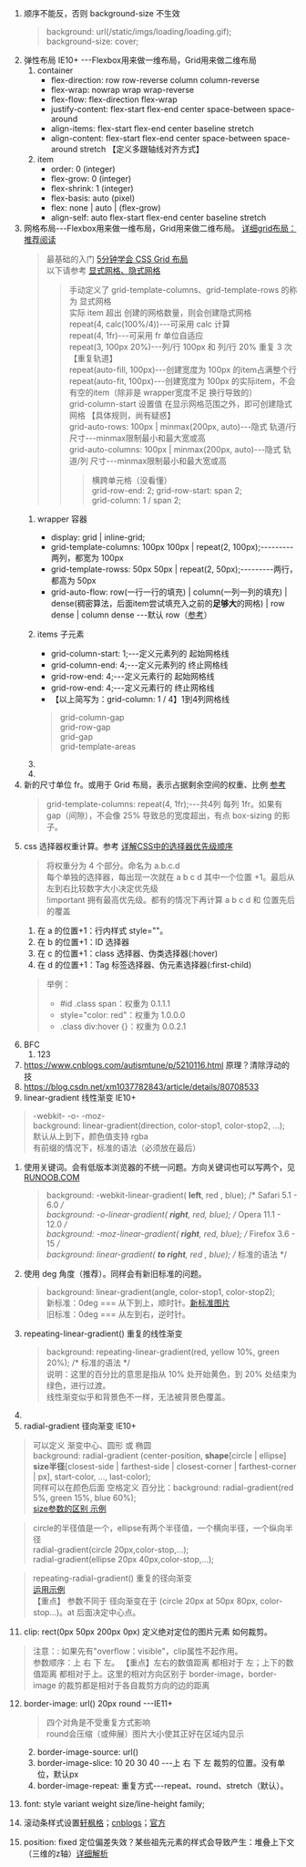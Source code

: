 1. 顺序不能反，否则 background-size 不生效  
   > background: url(/static/imgs/loading/loading.gif);  
   > background-size: cover;
2. 弹性布局 IE10+ ---Flexbox用来做一维布局，Grid用来做二维布局
    1. container
       - flex-direction: row row-reverse column column-reverse
       - flex-wrap: nowrap wrap wrap-reverse
       - flex-flow: flex-direction flex-wrap
       - justify-content: flex-start flex-end center space-between    space-around
       - align-items:     flex-start flex-end center baseline         stretch
       - align-content:   flex-start flex-end center space-between    space-around stretch 【定义多跟轴线对齐方式】
    2. item
       - order: 0 (integer)
       - flex-grow: 0 (integer)
       - flex-shrink: 1 (integer)
       - flex-basis: auto (pixel)
       - flex: none | auto | (flex-grow)
       - align-self: auto flex-start flex-end center baseline stretch
3. 网格布局---Flexbox用来做一维布局，Grid用来做二维布局。 [详细grid布局：推荐阅读](https://cloud.tencent.com/developer/article/1186773)
    > 最基础的入门 [5分钟学会 CSS Grid 布局](https://www.html.cn/archives/8506)  
    > 以下请参考 [显式网格、隐式网格](https://www.w3cplus.com/css3/difference-explicit-implicit-grids.html)  
    >> 手动定义了 grid-template-columns、grid-template-rows 的称为 显式网格   
    >> 实际 item 超出 创建的网格数量，则会创建隐式网格  
    >> repeat(4, calc(100%/4))---可采用 calc 计算  
    >> repeat(4, 1fr)---可采用 fr 单位自适应  
    >> repeat(3, 100px 20%)---列/行 100px 和 列/行 20%  重复 3 次 【重复轨道】  
    >> repeat(auto-fill, 100px)---创建宽度为 100px 的item占满整个行  
    >> repeat(auto-fit, 100px)---创建宽度为 100px 的实际item，不会有空的item（除非是 wrapper宽度不足 换行导致的）    
    >> grid-column-start 设置值 在显示网格范围之外，即可创建隐式网格 【具体规则，尚有疑惑】  
    >> grid-auto-rows: 100px | minmax(200px, auto)---隐式 轨道/行 尺寸---minmax限制最小和最大宽或高  
    >> grid-auto-columns: 100px | minmax(200px, auto)---隐式 轨道/列 尺寸---minmax限制最小和最大宽或高  
    >>> 横跨单元格（没看懂）  
    >>> grid-row-end: 2; grid-row-start: span 2;   
    >>> grid-column: 1 / span 2;   
    1. wrapper 容器
       - display: grid | inline-grid;
       - grid-template-columns: 100px 100px | repeat(2, 100px);---------两列，都宽为 100px
       - grid-template-rowss: 50px 50px | repeat(2, 50px);---------两行，都高为 50px
       - grid-auto-flow: row(一行一行的填充) | column(一列一列的填充) | dense(稠密算法，后面item尝试填充入之前的**足够大**的网格) | row dense | column dense  ---默认 row（[参考](https://blog.csdn.net/beijiyang999/article/details/80868095)）
    2. items 子元素
       - grid-column-start: 1;---定义元素列的 起始网格线
       - grid-column-end: 4;---定义元素列的 终止网格线
       - grid-row-end: 4;---定义元素行的 起始网格线
       - grid-row-end: 4;---定义元素行的 终止网格线
       - 【以上简写为：grid-column: 1 / 4】1到4列网格线

       > grid-column-gap  
       > grid-row-gap  
       > grid-gap  
       > grid-template-areas  
    3. 
    4. 
4. 新的尺寸单位 fr。或用于 Grid 布局，表示占据剩余空间的权重、比例 [参考](http://caibaojian.com/fr.html)  
   > grid-template-columns: repeat(4, 1fr);---共4列 每列 1fr。如果有 gap（间隙），不会像 25% 导致总的宽度超出，有点 box-sizing 的影子。  
5. css 选择器权重计算。参考 [详解CSS中的选择器优先级顺序](https://www.jb51.net/css/470518.html)
   > 将权重分为 4 个部分。命名为 a.b.c.d  
   > 每个单独的选择器，每出现一次就在 a b c d 其中一个位置 +1。最后从左到右比较数字大小决定优先级  
   > !important 拥有最高优先级。都有的情况下再计算 a b c d 和 位置先后的覆盖
   1. 在 a 的位置+1：行内样式 style=""。
   2. 在 b 的位置+1：ID 选择器
   3. 在 c 的位置+1：class 选择器、伪类选择器(:hover)
   4. 在 d 的位置+1：Tag 标签选择器、伪元素选择器(:first-child)
   > 举例：
   > - #id .class span：权重为 0.1.1.1
   > - style="color: red"：权重为 1.0.0.0
   > - .class div:hover {}：权重为 0.0.2.1
6. BFC
   1. 123
7. https://www.cnblogs.com/autismtune/p/5210116.html 原理？清除浮动的技
8. https://blog.csdn.net/xm1037782843/article/details/80708533
9.  linear-gradient 线性渐变 IE10+
   > -webkit- -o- -moz-  
   > background: linear-gradient(direction, color-stop1, color-stop2, ...);  
   > 默认从上到下，颜色值支持 rgba  
   > 有前缀的情况下，标准的语法（必须放在最后）
   1. 使用关键词。会有低版本浏览器的不统一问题。方向关键词也可以写两个，见 [RUNOOB.COM](http://www.runoob.com/try/try.php?filename=trycss3_gradient-linear_diagonal)  
      > background: -webkit-linear-gradient( **left**, red , blue); /* Safari 5.1 - 6.0 */  
      > background: -o-linear-gradient( **right**, red, blue); /* Opera 11.1 - 12.0 */  
      > background: -moz-linear-gradient( **right**, red, blue); /* Firefox 3.6 - 15 */  
      > background: linear-gradient( **to right**, red , blue); /* 标准的语法 */  
   2. 使用 deg 角度（推荐）。同样会有新旧标准的问题。
      > background: linear-gradient(angle, color-stop1, color-stop2);  
      > 新标准：0deg === 从下到上，顺时针。[新标准图片](http://www.runoob.com/wp-content/uploads/2014/07/7B0CC41A-86DC-4E1B-8A69-A410E6764B91.jpg)  
      > 旧标准：0deg === 从左到右，逆时针。
   3. repeating-linear-gradient() 重复的线性渐变
      > background: repeating-linear-gradient(red, yellow 10%, green 20%); /* 标准的语法 */  
      > 说明：这里的百分比的意思是指从 10% 处开始黄色，到 20% 处结束为绿色，进行过渡。  
      > 线性渐变似乎和背景色不一样，无法被背景色覆盖。
   4. 
10. radial-gradient 径向渐变 IE10+
   > 可以定义 渐变中心、圆形 或 椭圆  
   > background: radial-gradient (center-position, **shape**[circle | ellipse] **size半径**[closest-side | farthest-side | closest-corner | farthest-corner | px], start-color, ..., last-color);  
   > 同样可以在颜色后面 空格定义 百分比：background: radial-gradient(red 5%, green 15%, blue 60%);  
   > [size参数的区别 示例](http://www.runoob.com/try/try.php?filename=trycss3_gradient-radial_size) 

   > circle的半径值是一个，ellipse有两个半径值，一个横向半径，一个纵向半径   
   > radial-gradient(circle 20px,color-stop,...);  
   > radial-gradient(ellipse 20px 40px,color-stop,...);

   > repeating-radial-gradient() 重复的径向渐变  
   > [运用示例](http://www.webfront-js.com/articaldetail/54.html)  
   > 【重点】 参数不同于 径向渐变在于 (circle 20px  at 50px 80px, color-stop...)。at 后面决定中心点。
11. clip: rect(0px 50px 200px 0px) 定义绝对定位的图片元素 如何裁剪。
   > 注意：: 如果先有"overflow：visible"，clip属性不起作用。  
   > 参数顺序：上 右 下 左。 
   > 【重点】左右的数值距离 都相对于 左；上下的数值距离 都相对于上。这里的相对方向区别于 border-image，border-image 的裁剪都是相对于各自裁剪方向的边的距离
12. border-image: url() 20px round ---IE11+
    > 四个对角是不受重复方式影响  
    > round会压缩（或伸展）图片大小使其正好在区域内显示
    2.  border-image-source: url()
    3.  border-image-slice: 10 20 30 40 ---上 右 下 左 裁剪的位置。没有单位，默认px
    4.  border-image-repeat: 重复方式---repeat、round、stretch（默认）。

13. font: style variant weight size/line-height family;
14. 滚动条样式设置[轩枫格](http://www.xuanfengge.com/css3-webkit-scrollbar.html)；[cnblogs](https://www.cnblogs.com/koleyang/p/5484922.html)；[官方](https://webkit.org/blog/363/styling-scrollbars/)
15. position: fixed 定位偏差失效？某些祖先元素的样式会导致产生：堆叠上下文（三维的z轴）[详细解析](https://www.imooc.com/article/67784)